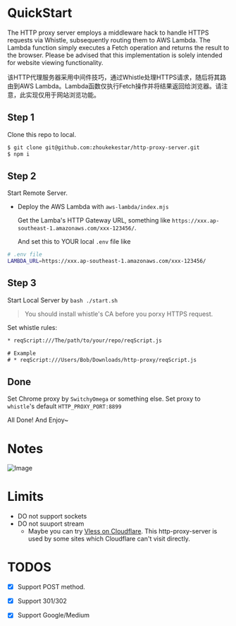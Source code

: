 
# QuickStart

  The HTTP proxy server employs a middleware hack to handle HTTPS requests via Whistle, subsequently routing them to AWS Lambda. The Lambda function simply executes a Fetch operation and returns the result to the browser. Please be advised that this implementation is solely intended for website viewing functionality.


  该HTTP代理服务器采用中间件技巧，通过Whistle处理HTTPS请求，随后将其路由到AWS Lambda。Lambda函数仅执行Fetch操作并将结果返回给浏览器。请注意，此实现仅用于网站浏览功能。

## Step 1

  Clone this repo to local.

```sh
$ git clone git@github.com:zhoukekestar/http-proxy-server.git
$ npm i
```

## Step 2 

  Start Remote Server.

* Deploy the AWS Lambda with `aws-lambda/index.mjs`

  Get the Lamba's HTTP Gateway URL, something like `https://xxx.ap-southeast-1.amazonaws.com/xxx-123456/`. 

  And set this to YOUR local `.env` file like

```bash
# .env file
LAMBDA_URL=https://xxx.ap-southeast-1.amazonaws.com/xxx-123456/
```


## Step 3


  Start Local Server by `bash ./start.sh`

> You should install whistle's CA before you porxy HTTPS request.


  Set whistle rules:

```txt
* reqScript:///The/path/to/your/repo/reqScript.js

# Example
# * reqScript:///Users/Bob/Downloads/http-proxy/reqScript.js
```



## Done

  Set Chrome proxy by `SwitchyOmega` or something else. Set proxy to `whistle`'s default `HTTP_PROXY_PORT:8899`

  All Done! And Enjoy~


# Notes

![Image](https://github.com/user-attachments/assets/a7ad4897-b948-4744-9ee3-acdbc2c1a02e)

# Limits

* DO not support sockets
* DO not suuport stream
  * Maybe you can try [Vless on Cloudflare](https://zhoukekestar.github.io/notes/2023/10/22/CF-workers.html). This http-proxy-server is used by some sites which Cloudflare can't visit directly.
 
# TODOS

* [x] Support POST method.
* [x] Support 301/302
* [x] Support Google/Medium 

